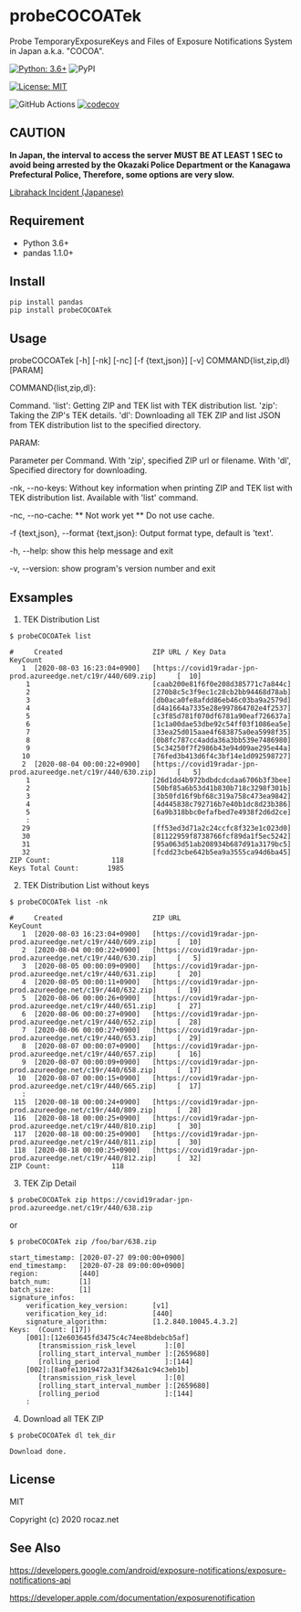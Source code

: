 # probeCOCOATek
Probe TemporaryExposureKeys and Files of Exposure Notifications System in Japan a.k.a. "COCOA".

[![Python: 3.6+](https://img.shields.io/badge/Python-3.6+-4584b6.svg?style=popout&logo=python)](https://www.python.org/) ![PyPI](https://img.shields.io/pypi/v/probeCOCOATek)

[![License: MIT](https://img.shields.io/badge/License-MIT-yellow.svg)](https://opensource.org/licenses/MIT)

![GitHub Actions](https://github.com/rocaz/probeCOCOATek/workflows/GitHub%20Actions/badge.svg) [![codecov](https://codecov.io/gh/rocaz/probeCOCOATek/branch/master/graph/badge.svg)](https://codecov.io/gh/rocaz/probeCOCOATek)

## CAUTION

**In Japan, the interval to access the server MUST BE AT LEAST 1 SEC to avoid being arrested by the Okazaki Police Department or the Kanagawa Prefectural Police, Therefore, some options are very slow.**

[Librahack Incident (Japanese)](https://ja.wikipedia.org/wiki/%E5%B2%A1%E5%B4%8E%E5%B8%82%E7%AB%8B%E4%B8%AD%E5%A4%AE%E5%9B%B3%E6%9B%B8%E9%A4%A8%E4%BA%8B%E4%BB%B6, "Librahack Incident (Japanese)")

## Requirement

- Python 3.6+
- pandas 1.1.0+

## Install

```
pip install pandas
pip install probeCOCOATek
```

## Usage

probeCOCOATek [-h] [-nk] [-nc] [-f {text,json}] [-v] COMMAND{list,zip,dl} [PARAM]

COMMAND{list,zip,dl}:

   Command. 'list': Getting ZIP and TEK list with TEK distribution list. 'zip': Taking the ZIP's TEK details. 'dl': Downloading all TEK ZIP and list JSON from TEK distribution list to the specified directory.

PARAM:

   Parameter per Command. With 'zip', specified ZIP url or filename. With 'dl', Specified directory for downloading.

-nk, --no-keys:                        Without key information when printing ZIP and TEK list with TEK distribution list. Available with 'list' command.

-nc, --no-cache:                       \*\* Not work yet \*\* Do not use cache.

-f {text,json}, --format {text,json}:  Output format type, default is 'text'.

-h, --help:                            show this help message and exit

-v, --version:                         show program's version number and exit

## Exsamples

1. TEK Distribution List

```$ probeCOCOATek list```

```
#     Created                      ZIP URL / Key Data                                                 KeyCount
   1  [2020-08-03 16:23:04+0900]   [https://covid19radar-jpn-prod.azureedge.net/c19r/440/609.zip]     [  10]
    1                              [caab200e81f6f0e208d385771c7a844c]
    2                              [270b8c5c3f9ec1c28cb2bb94468d78ab]
    3                              [db0aca0fe8afdd86eb46c03ba9a2579d]
    4                              [d4a1664a7335e28e997864702e4f2537]
    5                              [c3f85d781f070df6781a90eaf726637a]
    6                              [1c1a00dae53dbe92c54ff03f1086ea5e]
    7                              [33ea25d015aae4f683875a0ea5998f35]
    8                              [0b8fc787cc4adda36a3bb539e7486980]
    9                              [5c34250f7f2986b43e94d09ae295e44a]
   10                              [76fed3b413d6f4c3bf14e1d092598727]
   2  [2020-08-04 00:00:22+0900]   [https://covid19radar-jpn-prod.azureedge.net/c19r/440/630.zip]     [   5]
    1                              [26d1dd4b972bdbdcdcdaa6706b3f3bee]
    2                              [50bf85a6b53d41b830b718c3298f301b]
    3                              [3b50fd16f9bf68c319a758c473ea9842]
    4                              [4d445838c792716b7e40b1dc8d23b386]
    5                              [6a9b318bbc0efafbed7e4938f2d6d2ce]
    :
   29                              [ff53ed3d71a2c24ccfc8f323e1c023d0]
   30                              [81122959f8738766fcf89da1f5ec5242]
   31                              [95a063d51ab208934b687d91a3179bc5]
   32                              [fcdd23cbe642b5ea9a3555ca94d6ba45]
ZIP Count:               118
Keys Total Count:       1985
```

2. TEK Distribution List without keys

```$ probeCOCOATek list -nk```

```
#     Created                      ZIP URL                                                            KeyCount
   1  [2020-08-03 16:23:04+0900]   [https://covid19radar-jpn-prod.azureedge.net/c19r/440/609.zip]     [  10]
   2  [2020-08-04 00:00:22+0900]   [https://covid19radar-jpn-prod.azureedge.net/c19r/440/630.zip]     [   5]
   3  [2020-08-05 00:00:09+0900]   [https://covid19radar-jpn-prod.azureedge.net/c19r/440/631.zip]     [  20]
   4  [2020-08-05 00:00:11+0900]   [https://covid19radar-jpn-prod.azureedge.net/c19r/440/632.zip]     [  19]
   5  [2020-08-06 00:00:26+0900]   [https://covid19radar-jpn-prod.azureedge.net/c19r/440/651.zip]     [  27]
   6  [2020-08-06 00:00:27+0900]   [https://covid19radar-jpn-prod.azureedge.net/c19r/440/652.zip]     [  28]
   7  [2020-08-06 00:00:27+0900]   [https://covid19radar-jpn-prod.azureedge.net/c19r/440/653.zip]     [  29]
   8  [2020-08-07 00:00:07+0900]   [https://covid19radar-jpn-prod.azureedge.net/c19r/440/657.zip]     [  16]
   9  [2020-08-07 00:00:09+0900]   [https://covid19radar-jpn-prod.azureedge.net/c19r/440/658.zip]     [  17]
  10  [2020-08-07 00:00:15+0900]   [https://covid19radar-jpn-prod.azureedge.net/c19r/440/665.zip]     [  17]
   :
 115  [2020-08-18 00:00:24+0900]   [https://covid19radar-jpn-prod.azureedge.net/c19r/440/809.zip]     [  28]
 116  [2020-08-18 00:00:25+0900]   [https://covid19radar-jpn-prod.azureedge.net/c19r/440/810.zip]     [  30]
 117  [2020-08-18 00:00:25+0900]   [https://covid19radar-jpn-prod.azureedge.net/c19r/440/811.zip]     [  30]
 118  [2020-08-18 00:00:25+0900]   [https://covid19radar-jpn-prod.azureedge.net/c19r/440/812.zip]     [  32]
ZIP Count:               118
```

3. TEK Zip Detail

```$ probeCOCOATek zip https://covid19radar-jpn-prod.azureedge.net/c19r/440/638.zip```

or

```$ probeCOCOATek zip /foo/bar/638.zip```

```
start_timestamp: [2020-07-27 09:00:00+0900]
end_timestamp:   [2020-07-28 09:00:00+0900]
region:          [440]
batch_num:       [1]
batch_size:      [1]
signature_infos:
    verification_key_version:      [v1]
    verification_key_id:           [440]
    signature_algorithm:           [1.2.840.10045.4.3.2]
Keys:  (Count: [17])
    [001]:[12e603645fd3475c4c74ee8bdebcb5af]
       [transmission_risk_level       ]:[0]
       [rolling_start_interval_number ]:[2659680]
       [rolling_period                ]:[144]
    [002]:[8a0fe13019472a31f3426a1c94c3eb1b]
       [transmission_risk_level       ]:[0]
       [rolling_start_interval_number ]:[2659680]
       [rolling_period                ]:[144]
    :
```

4. Download all TEK ZIP

```$ probeCOCOATek dl tek_dir```

```
Download done.
```

## License

MIT

Copyright (c) 2020 rocaz.net

## See Also

https://developers.google.com/android/exposure-notifications/exposure-notifications-api

https://developer.apple.com/documentation/exposurenotification
